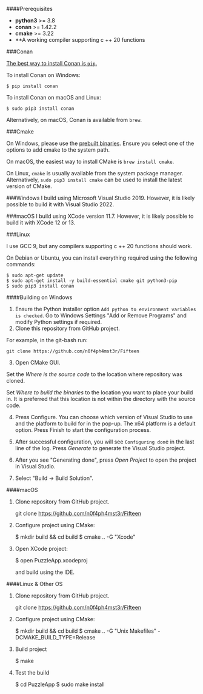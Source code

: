 ####Prerequisites

* **python3** >= 3.8
* **conan** >= 1.42.2 
* **cmake** >= 3.22
* **A working compiler supporting c ++ 20 functions

###Conan

[The best way to install Conan is `pip`.](https://docs.conan.io/en/latest/installation.html)

To install Conan on Windows:

    $ pip install conan

To install Conan on macOS and Linux:

    $ sudo pip3 install conan

Alternatively, on macOS, Conan is available from `brew`.

###Cmake

On Windows, please use the [prebuilt binaries](https://cmake.org/download/). Ensure you select one of the options to add cmake to the system path.

On macOS, the easiest way to install CMake is `brew install cmake`.

On Linux, `cmake` is usually available from the system package manager. Alternatively, `sudo pip3 install cmake` can be used to install the latest version of CMake.

###Windows
I build using Microsoft Visual Studio 2019. However, it is likely possible to build it with Visual Studio 2022.

###macOS
I build using XCode version 11.7. However, it is likely possible to build it with XCode 12 or 13.

###Linux

I use GCC 9, but any compilers supporting c ++ 20 functions should work.

On Debian or Ubuntu, you can install everything required using the following commands:

    $ sudo apt-get update
    $ sudo apt-get install -y build-essential cmake git python3-pip
    $ sudo pip3 install conan
	
####Building on Windows

1. Ensure the Python installer option `Add python to environment variables is checked`. Go to Windows Settings "Add or Remove Programs" and modify Python settings if required.
2. Clone this repository from GitHub project.

For example, in the git-bash run:

    git clone https://github.com/n0f4ph4mst3r/Fifteen

3. Open CMake GUI.

Set the *Where is the source code* to the location where repository was cloned.

Set *Where to build the binaries* to the location you want to place your build in. It is preferred that this location is not within the directory with the source code.

4. Press Configure. You can choose which version of Visual Studio to use and the platform to build for in the pop-up. The x64 platform is a default option. Press Finish to start the configuration process.

5. After successful configuration, you will see `Configuring don`e in the last line of the log. Press *Generate* to generate the Visual Studio project.

6. After you see "Generating done", press *Open Project* to open the project in Visual Studio.

7. Select "Build -> Build Solution".

####macOS

1. Clone repository from GitHub project.

   git clone https://github.com/n0f4ph4mst3r/Fifteen

2. Configure project using CMake:

   $ mkdir build && cd build
   $ cmake .. -G "Xcode"
   
3. Open XCode project:

   $ open PuzzleApp.xcodeproj
   
   and build using the IDE.

####Linux & Other OS

1. Clone repository from GitHub project.

   git clone https://github.com/n0f4ph4mst3r/Fifteen
   
2. Configure project using CMake:

   $ mkdir build && cd build
   $ cmake .. -G "Unix Makefiles" -DCMAKE_BUILD_TYPE=Release
   
3. Build project

   $ make
   
4. Test the build

   $ cd PuzzleApp
   $ sudo make install

